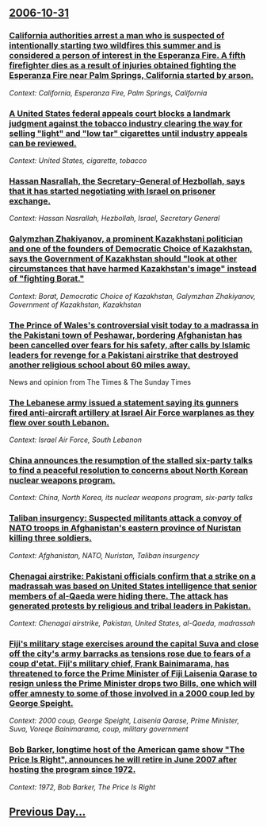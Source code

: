 ## [2006-10-31](/news/2006/10/31/index.md)

### [ California authorities arrest a man who is suspected of intentionally starting two wildfires this summer and is considered a person of interest in the Esperanza Fire. A fifth firefighter dies as a result of injuries obtained fighting the Esperanza Fire near Palm Springs, California started by arson. ](/news/2006/10/31/california-authorities-arrest-a-man-who-is-suspected-of-intentionally-starting-two-wildfires-this-summer-and-is-considered-a-person-of-inte.md)
_Context: California, Esperanza Fire, Palm Springs, California_

### [ A United States federal appeals court blocks a landmark judgment against the tobacco industry clearing the way for selling "light" and "low tar" cigarettes until industry appeals can be reviewed. ](/news/2006/10/31/a-united-states-federal-appeals-court-blocks-a-landmark-judgment-against-the-tobacco-industry-clearing-the-way-for-selling-light-and-low.md)
_Context: United States, cigarette, tobacco_

### [ Hassan Nasrallah, the Secretary-General of Hezbollah, says that it has started negotiating with Israel on prisoner exchange. ](/news/2006/10/31/hassan-nasrallah-the-secretary-general-of-hezbollah-says-that-it-has-started-negotiating-with-israel-on-prisoner-exchange.md)
_Context: Hassan Nasrallah, Hezbollah, Israel, Secretary General_

### [ Galymzhan Zhakiyanov, a prominent Kazakhstani politician and one of the founders of Democratic Choice of Kazakhstan, says the Government of Kazakhstan should "look at other circumstances that have harmed Kazakhstan's image" instead of "fighting Borat." ](/news/2006/10/31/galymzhan-zhakiyanov-a-prominent-kazakhstani-politician-and-one-of-the-founders-of-democratic-choice-of-kazakhstan-says-the-government-of.md)
_Context: Borat, Democratic Choice of Kazakhstan, Galymzhan Zhakiyanov, Government of Kazakhstan, Kazakhstan_

### [ The Prince of Wales's controversial visit today to a madrassa in the Pakistani town of Peshawar, bordering Afghanistan has been cancelled over fears for his safety, after calls by Islamic leaders for revenge for a Pakistani airstrike that destroyed another religious school about 60 miles away. ](/news/2006/10/31/the-prince-of-walesas-controversial-visit-today-to-a-madrassa-in-the-pakistani-town-of-peshawar-bordering-afghanistan-has-been-cancelled.md)
News and opinion from The Times &amp; The Sunday Times

### [ The Lebanese army issued a statement saying its gunners fired anti-aircraft artillery at Israel Air Force warplanes as they flew over south Lebanon. ](/news/2006/10/31/the-lebanese-army-issued-a-statement-saying-its-gunners-fired-anti-aircraft-artillery-at-israel-air-force-warplanes-as-they-flew-over-south.md)
_Context: Israel Air Force, South Lebanon_

### [ China announces the resumption of the stalled six-party talks to find a peaceful resolution to concerns about North Korean nuclear weapons program. ](/news/2006/10/31/china-announces-the-resumption-of-the-stalled-six-party-talks-to-find-a-peaceful-resolution-to-concerns-about-north-korean-nuclear-weapons.md)
_Context: China, North Korea, its nuclear weapons program, six-party talks_

### [ Taliban insurgency: Suspected militants attack a convoy of NATO troops in Afghanistan's eastern province of Nuristan killing three soldiers. ](/news/2006/10/31/taliban-insurgency-suspected-militants-attack-a-convoy-of-nato-troops-in-afghanistan-s-eastern-province-of-nuristan-killing-three-soldiers.md)
_Context: Afghanistan, NATO, Nuristan, Taliban insurgency_

### [ Chenagai airstrike: Pakistani officials confirm that a strike on a madrassah was based on United States intelligence that senior members of al-Qaeda were hiding there. The attack has generated protests by religious and tribal leaders in Pakistan. ](/news/2006/10/31/chenagai-airstrike-pakistani-officials-confirm-that-a-strike-on-a-madrassah-was-based-on-united-states-intelligence-that-senior-members-of.md)
_Context: Chenagai airstrike, Pakistan, United States, al-Qaeda, madrassah_

### [ Fiji's military stage exercises around the capital Suva and close off the city's army barracks as tensions rose due to fears of a coup d'etat. Fiji's military chief, Frank Bainimarama, has threatened to force the Prime Minister of Fiji Laisenia Qarase to resign unless the Prime Minister drops two Bills, one which will offer amnesty to some of those involved in a 2000 coup led by George Speight. ](/news/2006/10/31/fiji-s-military-stage-exercises-around-the-capital-suva-and-close-off-the-city-s-army-barracks-as-tensions-rose-due-to-fears-of-a-coup-d-a-c.md)
_Context: 2000 coup, George Speight, Laisenia Qarase, Prime Minister, Suva, Voreqe Bainimarama, coup, military government_

### [ Bob Barker, longtime host of the American game show "The Price Is Right", announces he will retire in June 2007 after hosting the program since 1972.](/news/2006/10/31/bob-barker-longtime-host-of-the-american-game-show-the-price-is-right-announces-he-will-retire-in-june-2007-after-hosting-the-program-s.md)
_Context: 1972, Bob Barker, The Price Is Right_

## [Previous Day...](/news/2006/10/30/index.md)

